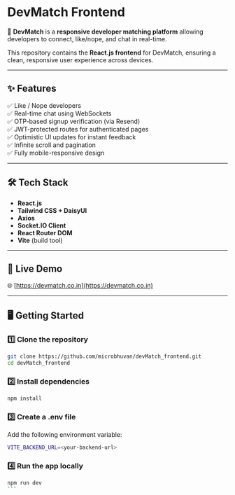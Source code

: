 # DevMatch Frontend

🚀 **DevMatch** is a **responsive developer matching platform** allowing developers to connect, like/nope, and chat in real-time.

This repository contains the **React.js frontend** for DevMatch, ensuring a clean, responsive user experience across devices.

---

## ✨ Features

✅ Like / Nope developers  
✅ Real-time chat using WebSockets  
✅ OTP-based signup verification (via Resend)  
✅ JWT-protected routes for authenticated pages  
✅ Optimistic UI updates for instant feedback  
✅ Infinite scroll and pagination  
✅ Fully mobile-responsive design

---

## 🛠️ Tech Stack

- **React.js**
- **Tailwind CSS + DaisyUI**
- **Axios**
- **Socket.IO Client**
- **React Router DOM**
- **Vite** (build tool)

---

## 🚀 Live Demo

🌐 [https://devmatch.co.in](https://devmatch.co.in)

---

## 🖥️ Getting Started

### 1️⃣ Clone the repository

```bash
git clone https://github.com/microbhuvan/devMatch_frontend.git
cd devMatch_frontend
```

### 2️⃣ Install dependencies

```bash
npm install
```

### 3️⃣ Create a .env file

Add the following environment variable:

```bash
VITE_BACKEND_URL=<your-backend-url>
```

### 4️⃣ Run the app locally

````bash
npm run dev
```

````
